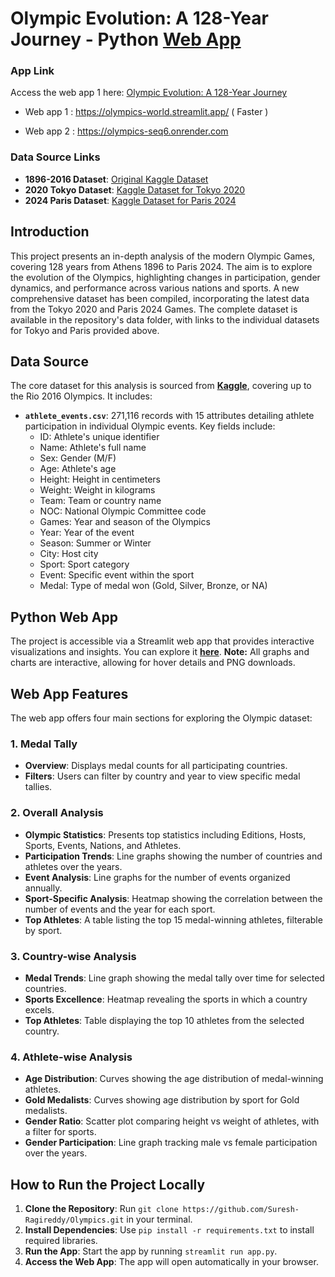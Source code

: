 # Olympic Evolution: A 128-Year Journey - Python <a href="https://olympics-world.streamlit.app/" target="_blank">Web App</a>

### App Link
Access the web app 1 here: [Olympic Evolution: A 128-Year Journey](https://olympics-world.streamlit.app/)

- Web app 1 : https://olympics-world.streamlit.app/  ( Faster )

- Web app 2 : https://olympics-seq6.onrender.com

### Data Source Links
- **1896-2016 Dataset**: [Original Kaggle Dataset](https://www.kaggle.com/datasets/heesoo37/120-years-of-olympic-history-athletes-and-results)
- **2020 Tokyo Dataset**: [Kaggle Dataset for Tokyo 2020](https://www.kaggle.com/datasets/arjunprasadsarkhel/2021-olympics-in-tokyo)
- **2024 Paris Dataset**: [Kaggle Dataset for Paris 2024](https://www.kaggle.com/datasets/sajkazmi/paris-olympics-2024-games-dataset-updated-daily)

## Introduction
This project presents an in-depth analysis of the modern Olympic Games, covering 128 years from Athens 1896 to Paris 2024. The aim is to explore the evolution of the Olympics, highlighting changes in participation, gender dynamics, and performance across various nations and sports. A new comprehensive dataset has been compiled, incorporating the latest data from the Tokyo 2020 and Paris 2024 Games. The complete dataset is available in the repository's data folder, with links to the individual datasets for Tokyo and Paris provided above.

## Data Source
The core dataset for this analysis is sourced from <a href="https://www.kaggle.com/datasets/heesoo37/120-years-of-olympic-history-athletes-and-results" target="_blank"><strong>Kaggle</strong></a>, covering up to the Rio 2016 Olympics. It includes:

- **`athlete_events.csv`**: 271,116 records with 15 attributes detailing athlete participation in individual Olympic events. Key fields include:
  - ID: Athlete's unique identifier
  - Name: Athlete's full name
  - Sex: Gender (M/F)
  - Age: Athlete's age
  - Height: Height in centimeters
  - Weight: Weight in kilograms
  - Team: Team or country name
  - NOC: National Olympic Committee code
  - Games: Year and season of the Olympics
  - Year: Year of the event
  - Season: Summer or Winter
  - City: Host city
  - Sport: Sport category
  - Event: Specific event within the sport
  - Medal: Type of medal won (Gold, Silver, Bronze, or NA)


## Python Web App
The project is accessible via a Streamlit web app that provides interactive visualizations and insights. You can explore it <a href="https://olympics-world.streamlit.app/" target="_blank"><strong>here</strong></a>. **Note:** All graphs and charts are interactive, allowing for hover details and PNG downloads.

## Web App Features
The web app offers four main sections for exploring the Olympic dataset:

### 1. Medal Tally
- **Overview**: Displays medal counts for all participating countries.
- **Filters**: Users can filter by country and year to view specific medal tallies.

### 2. Overall Analysis
- **Olympic Statistics**: Presents top statistics including Editions, Hosts, Sports, Events, Nations, and Athletes.
- **Participation Trends**: Line graphs showing the number of countries and athletes over the years.
- **Event Analysis**: Line graphs for the number of events organized annually.
- **Sport-Specific Analysis**: Heatmap showing the correlation between the number of events and the year for each sport.
- **Top Athletes**: A table listing the top 15 medal-winning athletes, filterable by sport.

### 3. Country-wise Analysis
- **Medal Trends**: Line graph showing the medal tally over time for selected countries.
- **Sports Excellence**: Heatmap revealing the sports in which a country excels.
- **Top Athletes**: Table displaying the top 10 athletes from the selected country.

### 4. Athlete-wise Analysis
- **Age Distribution**: Curves showing the age distribution of medal-winning athletes.
- **Gold Medalists**: Curves showing age distribution by sport for Gold medalists.
- **Gender Ratio**: Scatter plot comparing height vs weight of athletes, with a filter for sports.
- **Gender Participation**: Line graph tracking male vs female participation over the years.

## How to Run the Project Locally
1. **Clone the Repository**: Run `git clone https://github.com/Suresh-Ragireddy/Olympics.git` in your terminal.
2. **Install Dependencies**: Use `pip install -r requirements.txt` to install required libraries.
3. **Run the App**: Start the app by running `streamlit run app.py`.
4. **Access the Web App**: The app will open automatically in your browser.



